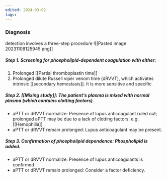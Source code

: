 ```yaml
---
edited: 2024-03-02
tags:
---
```

### Diagnosis
detection involves a three-step procedure
![[Pasted image 20231108125945.png]]

##### Step 1. Screening for phospholipid-dependent coagulation with either:
1. Prolonged [[Partial thromboplastin time]] 
2. Prolonged dilute Russell viper venom time (dRVVT), which activates intrinsic [[secondary hemostasis]]. It is more sensitive and specific 

##### Step 2. [[Mixing study]]: The patient's plasma is mixed with normal plasma (which contains clotting factors).
- aPTT or dRVVT normalize: Presence of lupus anticoagulant ruled out; prolonged aPTT may be due to a lack of clotting factors. e.g. [[Hemophilia]] 
- aPTT or dRVVT remain prolonged: Lupus anticoagulant may be present.

##### Step 3. Confirmation of phospholipid dependence: Phospholipid is added.
- aPTT or dRVVT normalize: Presence of lupus anticoagulants is confirmed.
- aPTT or dRVVT remain prolonged: Consider a factor deficiency.

